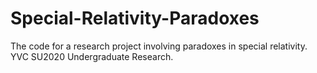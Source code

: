 # Special-Relativity-Paradoxes
The code for a research project involving paradoxes in special relativity. YVC SU2020 Undergraduate Research.
